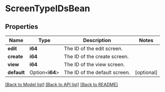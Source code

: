 # ScreenTypeIDsBean

## Properties

Name | Type | Description | Notes
------------ | ------------- | ------------- | -------------
**edit** | **i64** | The ID of the edit screen. | 
**create** | **i64** | The ID of the create screen. | 
**view** | **i64** | The ID of the view screen. | 
**default** | Option<**i64**> | The ID of the default screen. | [optional]

[[Back to Model list]](../README.md#documentation-for-models) [[Back to API list]](../README.md#documentation-for-api-endpoints) [[Back to README]](../README.md)


